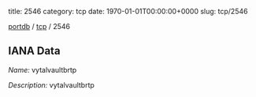 title: 2546
category: tcp
date: 1970-01-01T00:00:00+0000
slug: tcp/2546

[portdb](/) / [tcp](/category/tcp.html) / 2546


## IANA Data

_Name:_ vytalvaultbrtp

_Description:_ vytalvaultbrtp

